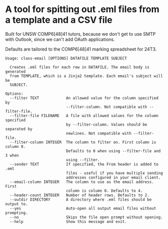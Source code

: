 # A tool for spitting out .eml files from a template and a CSV file

Built for UNSW COMP6[48]41 tutors, because we don't get to use SMTP with Outlook, since we can't add OAuth applications.

Defaults are tailored to the COMP6[48]41 marking spreadsheet for 24T3.

```
Usage: class-email [OPTIONS] DATAFILE TEMPLATE SUBJECT

  Creates .eml files for each row in DATAFILE. The email body is generated
  from TEMPLATE, which is a Jinja2 template. Each email's subject will be
  SUBJECT.

Options:
  --filter TEXT            An allowed value for the column specified by
                           --filter-column. Not compatible with --filter-file.
  --filter-file FILENAME   A file with allowed values for the column specified
                           by --filter-column. Values should be separated by
                           newlines. Not compatible with --filter-file.
  --filter-column INTEGER  The column to filter on. First column is column 0.
                           Defaults to 0 when using --filter-file and 3 when
                           using --filter.
  --sender TEXT            If specified, the From header is added to .eml
                           files - useful if you have multiple sending
                           addresses configured in your email client.
  --email-column INTEGER   The column to use as the email address. First
                           column is column 0. Defaults to 4.
  --header-count INTEGER   Number of header rows. Defaults to 2.
  --outdir DIRECTORY       A directory where .eml files should be output to.
  --yes                    Auto-open all output email files without prompting.
  --no                     Skips the file open prompt without opening.
  --help                   Show this message and exit.
```